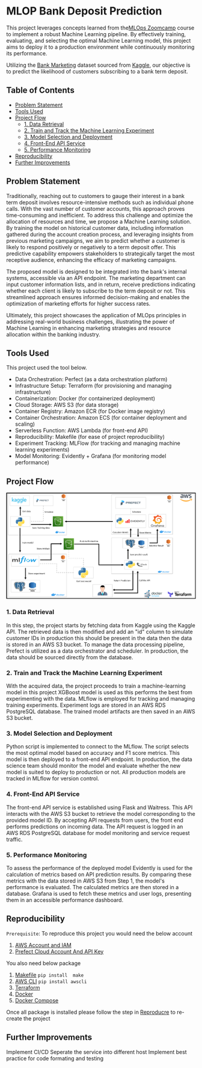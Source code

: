 # MLOP Bank Deposit Prediction

This project leverages concepts learned from the[MLOps Zoomcamp](https://github.com/DataTalksClub/mlops-zoomcamp) course to implement a robust Machine Learning pipeline. By effectively training, evaluating, and selecting the optimal Machine Learning model, this project aims to deploy it to a production environment while continuously monitoring its performance.

Utilizing the [Bank Marketing](https://www.kaggle.com/datasets/henriqueyamahata/bank-marketing?select=bank-additional-full.csv) dataset sourced from [Kaggle](https://www.kaggle.com/), our objective is to predict the likelihood of customers subscribing to a bank term deposit.

## Table of Contents
- [Problem Statement](#problem-statement)
- [Tools Used](#tools-used)
- [Project Flow](#project-flow)
  - [1. Data Retrieval](#1-data-retrieval)
  - [2. Train and Track the Machine Learning Experiment](#2-train-and-track-the-machine-learning-experiment)
  - [3. Model Selection and Deployment](#3-model-selection-and-deployment)
  - [4. Front-End API Service](#4-front-end-api-service)
  - [5. Performance Monitoring](#5-performance-monitoring)
- [Reproducibility](#reproducibility)
- [Further Improvements](#further-improvements)
## Problem Statement
Traditionally, reaching out to customers to gauge their interest in a bank term deposit involves resource-intensive methods such as individual phone calls. With the vast number of customer accounts, this approach proves time-consuming and inefficient. To address this challenge and optimize the allocation of resources and time, we propose a Machine Learning solution. By training the model on historical customer data, including information gathered during the account creation process, and leveraging insights from previous marketing campaigns, we aim to predict whether a customer is likely to respond positively or negatively to a term deposit offer. This predictive capability empowers stakeholders to strategically target the most receptive audience, enhancing the efficacy of marketing campaigns.

The proposed model is designed to be integrated into the bank's internal systems, accessible via an API endpoint. The marketing department can input customer information lists, and in return, receive predictions indicating whether each client is likely to subscribe to the term deposit or not. This streamlined approach ensures informed decision-making and enables the optimization of marketing efforts for higher success rates.

Ultimately, this project showcases the application of MLOps principles in addressing real-world business challenges, illustrating the power of Machine Learning in enhancing marketing strategies and resource allocation within the banking industry.


## Tools Used

This project used the tool below.

- Data Orchestration: Perfect (as a data orchestration platform)
- Infrastructure Setup: Terraform (for provisioning and managing infrastructure)
- Containerization: Docker (for containerized deployment)
- Cloud Storage: AWS S3 (for data storage)
- Container Registry: Amazon ECR (for Docker image registry)
- Container Orchestration: Amazon ECS (for container deployment and scaling)
- Serverless Function: AWS Lambda (for front-end API)
- Reproducibility: Makefile (for ease of project reproducibility)
- Experiment Tracking: MLFlow (for tracking and managing machine learning experiments)
- Model Monitoring: Evidently + Grafana (for monitoring model performance)

## Project Flow

![Project Flow](/image/projectflow.png)

### 1. Data Retrieval

In this step, the project starts by fetching data from Kaggle using the Kaggle API. The retrieved data is then modified and add an "id" column to simulate customer IDs in production this should be present in the data then the data is stored in an AWS S3 bucket. To manage the data processing pipeline, Prefect is utilized as a data orchestrator and scheduler. In production, the data should be sourced directly from the database.

### 2. Train and Track the Machine Learning Experiment

With the acquired data, the project proceeds to train a machine-learning model in this project XGBoost model is used as this performs the best from experimenting with the data. MLflow is employed for tracking and managing training experiments. Experiment logs are stored in an AWS RDS PostgreSQL database.
The trained model artifacts are then saved in an AWS S3 bucket.

### 3. Model Selection and Deployment

Python script is implemented to connect to the MLflow. The script selects the most optimal model based on accuracy and F1 score metrics. This model is then deployed to a front-end API endpoint. 
In production, the data science team should monitor the model and evaluate whether the new model is suited to deploy to production or not. All production models are tracked in MLflow for version control.

### 4. Front-End API Service

The front-end API service is established using Flask and Waitress. This API interacts with the AWS S3 bucket to retrieve the model corresponding to the provided model ID. By accepting API requests from users, the front end performs predictions on incoming data. The API request is logged in an AWS RDS PostgreSQL database for model monitoring and service request traffic.

### 5. Performance Monitoring

To assess the performance of the deployed model Evidently is used for the calculation of metrics based on API prediction results. By comparing these metrics with the data stored in AWS S3 from Step 1, the model's performance is evaluated. The calculated metrics are then stored in a database. Grafana is used to fetch these metrics and user logs, presenting them in an accessible performance dashboard.


## Reproducibility

`Prerequisite`:
To reproduce this project you would need the below account

1. [AWS Account and IAM](/other/AWSAccount)
2. [Prefect Cloud Account And API Key](/other/PrefectAccount)

You also need below package

1. [Makefile](https://pypi.org/project/make/) `pip install  make`
2. [AWS CLI](https://aws.amazon.com/cli/) `pip install awscli`
3. [Terraform](https://developer.hashicorp.com/terraform/downloads)
4. [Docker](https://www.docker.com/)
5. [Docker Compose](https://docs.docker.com/compose/)

Once all package is installed please follow the step in [Reproducre](/other/Reproduce) to re-create the project

## Further Improvements
Implement CI/CD
Seperate the service into different host
Implement best practice for code formating and testing
